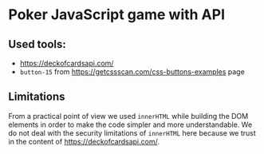 # Poker JavaScript game with API

## Used tools:

- https://deckofcardsapi.com/
- `button-15` from https://getcssscan.com/css-buttons-examples page

## Limitations

From a practical point of view we used `innerHTML` while building the DOM elements in order to make the code simpler and more understandable. We do not deal with the security limitations of `innerHTML` here because we trust in the content of https://deckofcardsapi.com/.
